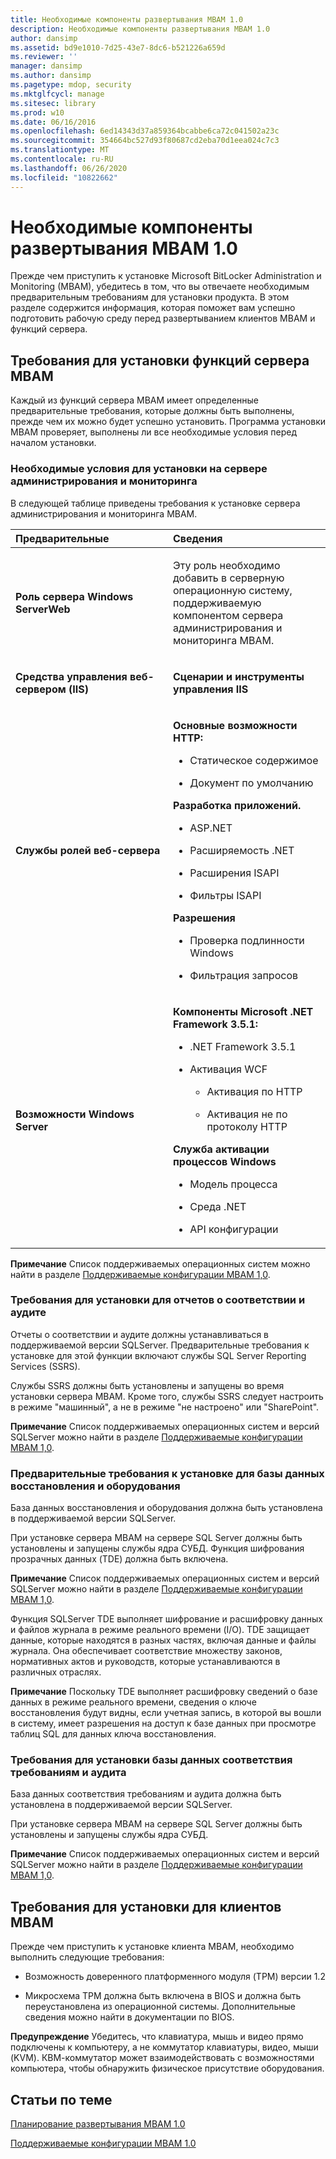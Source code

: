 ```yaml
---
title: Необходимые компоненты развертывания MBAM 1.0
description: Необходимые компоненты развертывания MBAM 1.0
author: dansimp
ms.assetid: bd9e1010-7d25-43e7-8dc6-b521226a659d
ms.reviewer: ''
manager: dansimp
ms.author: dansimp
ms.pagetype: mdop, security
ms.mktglfcycl: manage
ms.sitesec: library
ms.prod: w10
ms.date: 06/16/2016
ms.openlocfilehash: 6ed14343d37a859364bcabbe6ca72c041502a23c
ms.sourcegitcommit: 354664bc527d93f80687cd2eba70d1eea024c7c3
ms.translationtype: MT
ms.contentlocale: ru-RU
ms.lasthandoff: 06/26/2020
ms.locfileid: "10822662"
---
```

# Необходимые компоненты развертывания MBAM 1.0


Прежде чем приступить к установке Microsoft BitLocker Administration и Monitoring (MBAM), убедитесь в том, что вы отвечаете необходимым предварительным требованиям для установки продукта. В этом разделе содержится информация, которая поможет вам успешно подготовить рабочую среду перед развертыванием клиентов MBAM и функций сервера.

## Требования для установки функций сервера MBAM


Каждый из функций сервера MBAM имеет определенные предварительные требования, которые должны быть выполнены, прежде чем их можно будет успешно установить. Программа установки MBAM проверяет, выполнены ли все необходимые условия перед началом установки.

### Необходимые условия для установки на сервере администрирования и мониторинга

В следующей таблице приведены требования к установке сервера администрирования и мониторинга MBAM.

<table>
<colgroup>
<col width="50%" />
<col width="50%" />
</colgroup>
<thead>
<tr class="header">
<th align="left">Предварительные</th>
<th align="left">Сведения</th>
</tr>
</thead>
<tbody>
<tr class="odd">
<td align="left"><p><strong>Роль сервера Windows ServerWeb</strong></p></td>
<td align="left"><p>Эту роль необходимо добавить в серверную операционную систему, поддерживаемую компонентом сервера администрирования и мониторинга MBAM.</p></td>
</tr>
<tr class="even">
<td align="left"><p><strong>Средства управления веб-сервером (IIS)</strong></p></td>
<td align="left"><p><strong>Сценарии и инструменты управления IIS</strong></p></td>
</tr>
<tr class="odd">
<td align="left"><p><strong>Службы ролей веб-сервера</strong></p></td>
<td align="left"><p><strong>Основные возможности HTTP:</strong></p>
<ul>
<li><p>Статическое содержимое</p></li>
<li><p>Документ по умолчанию</p></li>
</ul>
<p><strong>Разработка приложений.</strong></p>
<ul>
<li><p>ASP.NET</p></li>
<li><p>Расширяемость .NET</p></li>
<li><p>Расширения ISAPI</p></li>
<li><p>Фильтры ISAPI</p></li>
</ul>
<p><strong>Разрешения</strong></p>
<ul>
<li><p>Проверка подлинности Windows</p></li>
<li><p>Фильтрация запросов</p></li>
</ul></td>
</tr>
<tr class="even">
<td align="left"><p><strong>Возможности Windows Server</strong></p></td>
<td align="left"><p><strong>Компоненты Microsoft .NET Framework 3.5.1:</strong></p>
<ul>
<li><p>.NET Framework 3.5.1</p></li>
<li><p>Активация WCF</p>
<ul>
<li><p>Активация по HTTP</p></li>
<li><p>Активация не по протоколу HTTP</p></li>
</ul></li>
</ul>
<p><strong>Служба активации процессов Windows</strong></p>
<ul>
<li><p>Модель процесса</p></li>
<li><p>Среда .NET</p></li>
<li><p>API конфигурации</p></li>
</ul></td>
</tr>
</tbody>
</table>

 

**Примечание**  Список поддерживаемых операционных систем можно найти в разделе [Поддерживаемые конфигурации MBAM 1,0](mbam-10-supported-configurations.md).

 

### Требования для установки для отчетов о соответствии и аудите

Отчеты о соответствии и аудите должны устанавливаться в поддерживаемой версии SQLServer. Предварительные требования к установке для этой функции включают службы SQL Server Reporting Services (SSRS).

Службы SSRS должны быть установлены и запущены во время установки сервера MBAM. Кроме того, службы SSRS следует настроить в режиме "машинный", а не в режиме "не настроено" или "SharePoint".

**Примечание**  Список поддерживаемых операционных систем и версий SQLServer можно найти в разделе [Поддерживаемые конфигурации MBAM 1,0](mbam-10-supported-configurations.md).

 

### Предварительные требования к установке для базы данных восстановления и оборудования

База данных восстановления и оборудования должна быть установлена в поддерживаемой версии SQLServer.

При установке сервера MBAM на сервере SQL Server должны быть установлены и запущены службы ядра СУБД. Функция шифрования прозрачных данных (TDE) должна быть включена.

**Примечание**  Список поддерживаемых операционных систем и версий SQLServer можно найти в разделе [Поддерживаемые конфигурации MBAM 1,0](mbam-10-supported-configurations.md).

 

Функция SQLServer TDE выполняет шифрование и расшифровку данных и файлов журнала в режиме реального времени (I/O). TDE защищает данные, которые находятся в разных частях, включая данные и файлы журнала. Она обеспечивает соответствие множеству законов, нормативных актов и руководств, которые устанавливаются в различных отраслях.

**Примечание**  Поскольку TDE выполняет расшифровку сведений о базе данных в режиме реального времени, сведения о ключе восстановления будут видны, если учетная запись, в которой вы вошли в систему, имеет разрешения на доступ к базе данных при просмотре таблиц SQL для данных ключа восстановления.

 

### Требования для установки базы данных соответствия требованиям и аудита

База данных соответствия требованиям и аудита должна быть установлена в поддерживаемой версии SQLServer.

При установке сервера MBAM на сервере SQL Server должны быть установлены и запущены службы ядра СУБД.

**Примечание**  Список поддерживаемых операционных систем и версий SQLServer можно найти в разделе [Поддерживаемые конфигурации MBAM 1,0](mbam-10-supported-configurations.md).

 

## Требования для установки для клиентов MBAM


Прежде чем приступить к установке клиента MBAM, необходимо выполнить следующие требования:

-   Возможность доверенного платформенного модуля (TPM) версии 1.2

-   Микросхема TPM должна быть включена в BIOS и должна быть переустановлена из операционной системы. Дополнительные сведения можно найти в документации по BIOS.

**Предупреждение**  Убедитесь, что клавиатура, мышь и видео прямо подключены к компьютеру, а не коммутатор клавиатуры, видео, мыши (KVM). КВМ-коммутатор может взаимодействовать с возможностями компьютера, чтобы обнаружить физическое присутствие оборудования.

 

## Статьи по теме


[Планирование развертывания MBAM 1.0](planning-to-deploy-mbam-10.md)

[Поддерживаемые конфигурации MBAM 1.0](mbam-10-supported-configurations.md)

 

 






